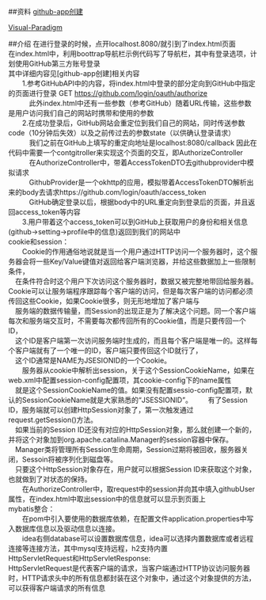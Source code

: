 ##资料
[github-app创建](https://developer.github.com/apps/building-oauth-apps/authorizing-oauth-apps/)

[Visual-Paradigm](http://www.visual-paradigm.com)

##介绍
在进行登录的时候，点开localhost.8080/就引到了index.html页面  
在index.html中，利用boottrap导航栏示例代码写了导航栏，其中有登录选项，计划使用GitHub第三方账号登录  
其中详细内容见[github-app创建]相关内容  
　　1.参考GitHubAPI中的内容，将index.html中登录的部分定向到GitHub中指定的页面进行登录 GET https://github.com/login/oauth/authorize  
　　　此外index.html中还有一些参数（参考GitHub）随着URL传输，这些参数是用户访问我们自己的网站时携带和使用的参数  
　　2.在成功登录后，GitHub网站会重定位到我们自己的网站，同时传送参数code（10分钟后失效）以及之前传过去的参数state（以供确认登录请求）  
　　　我们之前在GitHub上填写的重定向地址是localhost:8080/callback 因此在代码中需要一个contgitroller来实现这个页面的交互，即AuthorizeController  
　　　在AuthorizeController中，带着AccessTokenDTO去githubprovider中模拟请求  
　　　GithubProvider是一个okhttp的应用，模拟带着AccessTokenDTO解析出来的body去请求https://github.com/login/oauth/access_token  
　　　GitHub确定登录以后，根据body中的URL重定向到登录后的页面，并且返回access_token等内容  
　　3.用户带着这个access_token可以到GitHub上获取用户的身份和相关信息(github->setting->profile中的信息)返回到我们的网站中  
cookie和session：   
　　Cookie的作用通俗地说就是当一个用户通过HTTP访问一个服务器时，这个服务器会将一些Key/Value键值对返回给客户端浏览器，并给这些数据加上一些限制条件，  
　在条件符合时这个用户下次访问这个服务器时，数据又被完整地带回给服务器。　
　　Cookie可以让服务端程序跟踪每个客户端的访问，但是每次客户端的访问都必须传回这些Cookie，如果Cookie很多，则无形地增加了客户端与  
　服务端的数据传输量，而Session的出现正是为了解决这个问题。同一个客户端每次和服务端交互时，不需要每次都传回所有的Cookie值，而是只要传回一个ID，  
　这个ID是客户端第一次访问服务端时生成的，而且每个客户端是唯一的。这样每个客户端就有了一个唯一的ID，客户端只要传回这个ID就行了，  
　这个ID通常是NAME为JSESIONID的一个Cookie。  
　　服务器从cookie中解析出session，关于这个SessionCookieName，如果在web.xml中配置session-config配置项，其cookie-config下的name属性  
　就是这个SessionCookieName的值。如果没有配置sessio-config配置项，默认的SessionCookieName就是大家熟悉的“JSESSIONID”。
　　有了Session ID，服务端就可以创建HttpSession对象了，第一次触发通过request.getSession()方法。  
　如果当前的Session ID还没有对应的HttpSession对象，那么就创建一个新的，并将这个对象加到org.apache.catalina.Manager的session容器中保存。  
　Manager类将管理所有Session生命周期，Session过期将被回收，服务器关闭，Sessoin将被序列化到磁盘等。  
　只要这个HttpSession对象存在，用户就可以根据Session ID来获取这个对象，也就做到了对状态的保持。  
　　在AuthorizeController中，取request中的session并向其中填入githubUser属性，在index.html中取出session中的信息就可以显示到页面上  
mybatis整合：  
　　在pom中引入要使用的数据库依赖，在配置文件application.properties中写入数据库信息以及驱动信息以连接。  
　　idea右侧database可以设置数据库信息，idea可以选择内置数据库或者远程连接等连接方法，其中mysql支持远程，h2支持内置  
HttpServletRequest和HttpServletResponse:  
HttpServletRequest是代表客户端的请求，当客户端通过HTTP协议访问服务器时，HTTP请求头中的所有信息都封装在这个对象中，通过这个对象提供的方法，可以获得客户端请求的所有信息
